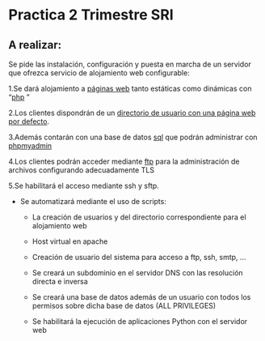 # Practica 2 Trimestre SRI
## A realizar:
Se pide las instalación, configuración y puesta en marcha de un servidor que ofrezca servicio de alojamiento web configurable:

1.Se dará alojamiento a [páginas web](https://github.com/AlvaroAMGX/Practica_2_Trimestre_SRI/blob/main/Instalación_Apache.md) tanto estáticas como dinámicas con “[php](https://github.com/AlvaroAMGX/Practica_2_Trimestre_SRI/blob/main/Instalación_PHP.md) ”

2.Los clientes dispondrán de un [directorio de usuario con una página web por defecto](https://github.com/AlvaroAMGX/Practica_2_Trimestre_SRI/blob/main/directorio_pagina_defecto.md). 

3.Además contarán con una base de datos [sql](https://github.com/AlvaroAMGX/Practica_2_Trimestre_SRI/blob/main/instalación_sql.md) que podrán administrar con [phpmyadmin](https://github.com/AlvaroAMGX/Practica_2_Trimestre_SRI/blob/main/Instalación_phpmyadmin.md)

4.Los clientes podrán acceder mediante [ftp](https://github.com/AlvaroAMGX/Practica_2_Trimestre_SRI/blob/main/Instalación_ftp.md) para la administración de archivos configurando adecuadamente TLS

5.Se habilitará el acceso mediante ssh y sftp. 

- Se automatizará mediante el uso de scripts: 

  - La creación de usuarios y del directorio correspondiente para el alojamiento web 
  
  - Host virtual en apache

  - Creación de usuario del sistema para acceso a ftp, ssh, smtp, …

  - Se creará un subdominio en el servidor DNS con las resolución directa e inversa

  - Se creará una base de datos además de un usuario con todos los permisos sobre dicha base de datos (ALL PRIVILEGES)

  - Se habilitará la ejecución de aplicaciones Python con el servidor web
